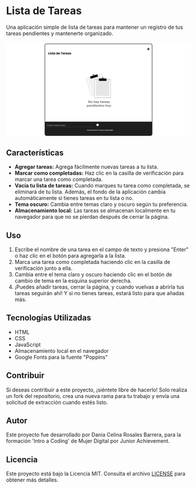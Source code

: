 # Lista de Tareas

Una aplicación simple de lista de tareas para mantener un registro de tus tareas pendientes y mantenerte organizado.

![Captura de pantalla de la aplicación](screenshot.png)

## Características

- **Agregar tareas:** Agrega fácilmente nuevas tareas a tu lista.
- **Marcar como completadas:** Haz clic en la casilla de verificación para marcar una tarea como completada.
- **Vacía tu lista de tareas:** Cuando marques tu tarea como completada, se eliminará de tu lista. Además, el fondo de la aplicación cambia automáticamente si tienes tareas en tu lista o no.
- **Tema oscuro:** Cambia entre temas claro y oscuro según tu preferencia.
- **Almacenamiento local:** Las tareas se almacenan localmente en tu navegador para que no se pierdan después de cerrar la página.

## Uso

1. Escribe el nombre de una tarea en el campo de texto y presiona "Enter" o haz clic en el botón para agregarla a la lista.
2. Marca una tarea como completada haciendo clic en la casilla de verificación junto a ella.
3. Cambia entre el tema claro y oscuro haciendo clic en el botón de cambio de tema en la esquina superior derecha.
4. ¡Puedes añadir tareas, cerrar la página, y cuando vuelvas a abrirla tus tareas seguirán ahí! Y si no tienes tareas, estará listo para que añadas más.

## Tecnologías Utilizadas

- HTML
- CSS
- JavaScript
- Almacenamiento local en el navegador
- Google Fonts para la fuente "Poppins"

## Contribuir

Si deseas contribuir a este proyecto, ¡siéntete libre de hacerlo! Solo realiza un fork del repositorio, crea una nueva rama para tu trabajo y envía una solicitud de extracción cuando estés listo.

## Autor

Este proyecto fue desarrollado por Dania Celina Rosales Barrera, para la formación 'Intro a Coding' de Mujer Digital por Junior Achievement.

## Licencia

Este proyecto está bajo la Licencia MIT. Consulta el archivo [LICENSE](LICENSE) para obtener más detalles.
